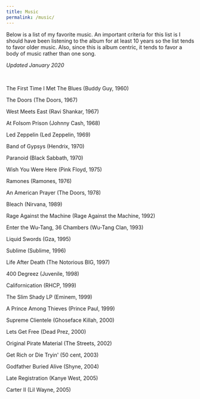 ```yaml
---
title: Music
permalink: /music/
---
```


Below is a list of my favorite music. An important criteria for this list is I should have been listening to the album for at least 10 years so the list tends to favor older music. Also, since this is album centric, it tends to favor a body of music rather than one song. 

<i> Updated January 2020 </i>
<p>&nbsp;</p>


The First Time I Met The Blues (Buddy Guy, 1960)

The Doors (The Doors, 1967)

West Meets East (Ravi Shankar, 1967)

At Folsom Prison (Johnny Cash, 1968)

Led Zeppelin (Led Zeppelin, 1969)

Band of Gypsys (Hendrix, 1970)

Paranoid (Black Sabbath, 1970)

Wish You Were Here (Pink Floyd, 1975)

Ramones (Ramones, 1976)

An American Prayer (The Doors, 1978)

Bleach (Nirvana, 1989)

Rage Against the Machine (Rage Against the Machine, 1992)

Enter the Wu-Tang, 36 Chambers (Wu-Tang Clan, 1993)

Liquid Swords (Gza, 1995)

Sublime (Sublime, 1996)

Life After Death (The Notorious BIG, 1997)

400 Degreez (Juvenile, 1998)

Californication (RHCP, 1999)

The Slim Shady LP (Eminem, 1999)

A Prince Among Thieves (Prince Paul, 1999)

Supreme Clientele (Ghoseface Killah, 2000)

Lets Get Free (Dead Prez, 2000)

Original Pirate Material (The Streets, 2002)

Get Rich or Die Tryin' (50 cent, 2003)

Godfather Buried Alive (Shyne, 2004)

Late Registration (Kanye West, 2005)

Carter II (Lil Wayne, 2005)


